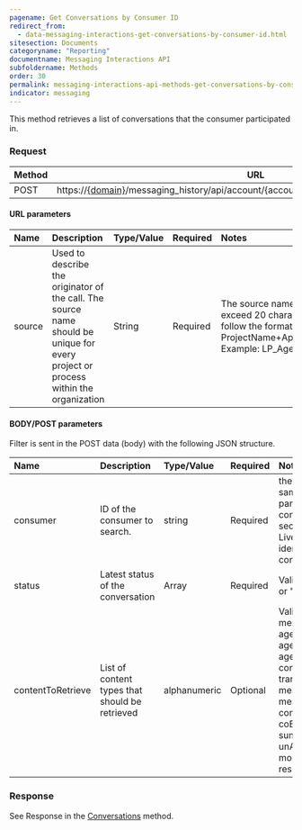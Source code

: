 ```yaml
---
pagename: Get Conversations by Consumer ID
redirect_from:
  - data-messaging-interactions-get-conversations-by-consumer-id.html
sitesection: Documents
categoryname: "Reporting"
documentname: Messaging Interactions API
subfoldername: Methods
order: 30
permalink: messaging-interactions-api-methods-get-conversations-by-consumer-id.html
indicator: messaging
---
```


This method retrieves a list of conversations that the consumer participated in.

### Request

Method | URL
---- | ---
POST | https://[{domain}](/agent-domain-domain-api.html)/messaging_history/api/account/{accountID}/conversations/consumer/search

#### URL parameters

|Name | Description | Type/Value | Required | Notes
| :--- | :--- | :--- | :--- | :---
|source | Used to describe the originator of the call. The source name should be unique for every project or process within the organization | String | Required | The source name should not exceed 20 characters. Please follow the format of ProjectName+AppName+UseCase. Example: LP_AgentUI_History|

#### BODY/POST parameters

Filter is sent in the POST data (body) with the following JSON structure.

| Name | Description | Type/Value | Required | Notes |
| :--- | :--- | :--- | :--- | :--- |
| consumer | ID of the consumer to search.| string | Required |the consumerId is the same as the participantId in the consumerParticipants section (it is an LivePerson-unique identification of the consumer)|
| status | Latest status of the conversation | Array | Required | Valid values: "OPEN", " or "CLOSE" |
|contentToRetrieve | List of content types that should be retrieved | alphanumeric | Optional | Valid values: campaign, messageRecords, agentParticipants, agentParticipantsLeave, agentParticipantsActive, consumerParticipants, transfers, interactions, messageScores, messageStatuses, conversationSurveys, coBrowseSessions, summary, sdes, unAuthSdes, monitoring, responseTime |

### Response

See Response in the [Conversations](messaging-interactions-api-methods-conversations.html#response) method.